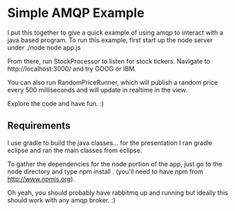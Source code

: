 # Simple AMQP Example
I put this together to give a quick example of using amqp to interact with a java based program. To run this example, first start up the node server under ./node
    node app.js

From there, run StockProcessor to listen for stock tickers. Navigate to http://localhost:3000/ and try GOOG or IBM. 

You can also run RandomPriceRunner, which will publish a random price every 500 milliseconds and will update in realtime in the view. 

Explore the code and have fun. :)

## Requirements
I use gradle to build the java classes... for the presentation I ran gradle eclipse and ran the main classes from eclipse. 

To gather the dependencies for the node portion of the app, just go to the node directory and type npm install . (you'll need to have npm from http://www.npmjs.org).

Oh yeah, you should probably have rabbitmq up and running but ideally this
should work with any amqp broker. :)


